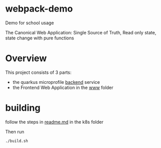 # webpack-demo
Demo for school usage

The Canonical Web Application: Single Source of Truth, Read only state, state change with pure functions

# Overview

This project consists of 3 parts:

- the quarkus microprofile [backend](./backend) service
- the Frontend Web Application in the [www](./www) folder

# building


follow the steps in [readme.md](./k8s/readme.md) in the k8s folder

Then run
```bash
./build.sh
```